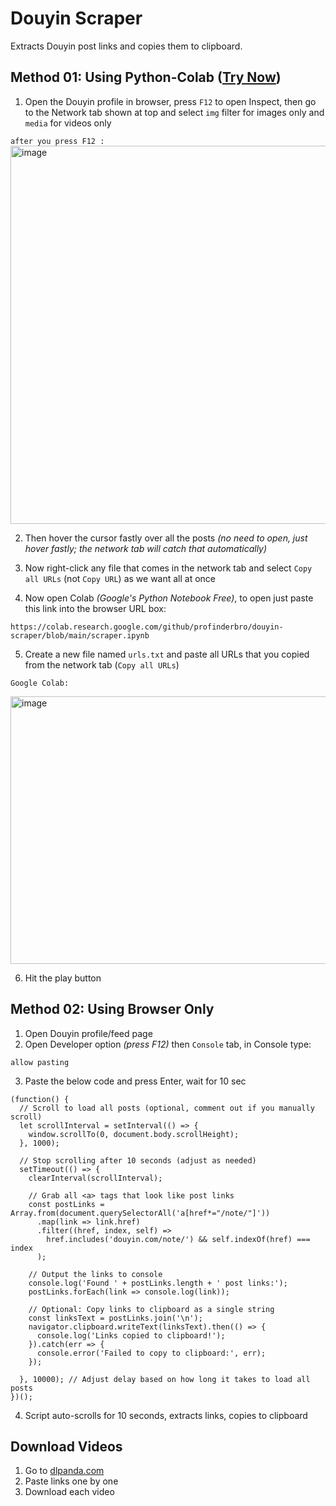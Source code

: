 # Douyin Scraper

Extracts Douyin post links and copies them to clipboard.

## Method 01: Using Python-Colab ([Try Now](https://colab.research.google.com/github/profinderbro/douyin-scraper/blob/main/scraper.ipynb))

1. Open the Douyin profile in browser, press `F12` to open Inspect, then go to the Network tab shown at top and select `img` filter for images only and `media` for videos only

`after you press F12 :` 
<img width="1152" height="605" alt="image" src="https://github.com/user-attachments/assets/a7708104-bf43-4078-849b-1aab50bf984e" />

2. Then hover the cursor fastly over all the posts *(no need to open, just hover fastly; the network tab will catch that automatically)*

3. Now right-click any file that comes in the network tab and select `Copy all URLs` (not `Copy URL`) as we want all at once

4. Now open Colab *(Google's Python Notebook Free)*, to open just paste this link into the browser URL box:

```
https://colab.research.google.com/github/profinderbro/douyin-scraper/blob/main/scraper.ipynb
```
5. Create a new file named `urls.txt` and paste all URLs that you copied from the network tab (`Copy all URLs`)

`Google Colab:`

<img width="638" height="428" alt="image" src="https://github.com/user-attachments/assets/1b880408-3ad6-4944-a16f-9a55f74eed1f" />

6. Hit the play button


## Method 02: Using Browser Only

1. Open Douyin profile/feed page
2. Open Developer option *(press F12)* then `Console` tab, in Console type:

```
allow pasting
```

3. Paste the below code and press Enter, wait for 10 sec

```
(function() {
  // Scroll to load all posts (optional, comment out if you manually scroll)
  let scrollInterval = setInterval(() => {
    window.scrollTo(0, document.body.scrollHeight);
  }, 1000);

  // Stop scrolling after 10 seconds (adjust as needed)
  setTimeout(() => {
    clearInterval(scrollInterval);
    
    // Grab all <a> tags that look like post links
    const postLinks = Array.from(document.querySelectorAll('a[href*="/note/"]'))
      .map(link => link.href)
      .filter((href, index, self) => 
        href.includes('douyin.com/note/') && self.indexOf(href) === index
      );

    // Output the links to console
    console.log('Found ' + postLinks.length + ' post links:');
    postLinks.forEach(link => console.log(link));

    // Optional: Copy links to clipboard as a single string
    const linksText = postLinks.join('\n');
    navigator.clipboard.writeText(linksText).then(() => {
      console.log('Links copied to clipboard!');
    }).catch(err => {
      console.error('Failed to copy to clipboard:', err);
    });

  }, 10000); // Adjust delay based on how long it takes to load all posts
})();
```

4. Script auto-scrolls for 10 seconds, extracts links, copies to clipboard

## Download Videos

1. Go to [dlpanda.com](https://dlpanda.com/)
2. Paste links one by one
3. Download each video

